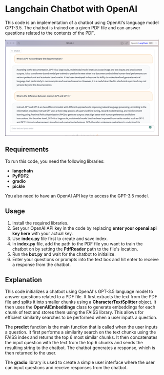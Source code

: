 # Langchain Chatbot with OpenAI

<p>
This code is an implementation of a chatbot using OpenAI's language model GPT-3.5. The chatbot is trained on a given PDF file and can answer questions related to the contents of the PDF.
</p>

![Screenshot](pdf_bot.png)

## Requirements

To run this code, you need the following libraries:
* <b>langchain</b>
* <b>PyPDF2</b>
* <b>gradio</b>
* <b>pickle</b>

You also need to have an OpenAI API key to access the GPT-3.5 model.

## Usage
1. Install the required libraries.
2. Set your OpenAI API key in the code by replacing <b>enter your openai api key here</b> with your actual key.
3. Use <b>index.py</b> file first to create and save index.
4. In <b>index.py</b> file, add the path to the PDF file you want to train the chatbot on by setting the <b>PdfReader</b> path to the file's location.
5. Run the <b>bot.py</b> and wait for the chatbot to initialize.
6. Enter your questions or prompts into the text box and hit enter to receive a response from the chatbot.

## Explanation
<p>
This code initializes a chatbot using OpenAI's GPT-3.5 language model to answer questions related to a PDF file. It first extracts the text from the PDF file and splits it into smaller chunks using a <b>CharacterTextSplitter</b> object. It then uses the <b>OpenAIEmbeddings</b> class to generate embeddings for each chunk of text and stores them using the FAISS library. This allows for efficient similarity searches to be performed when a user inputs a question.
</p>

<p>
  The <b>predict</b> function is the main function that is called when the user inputs a question. It first performs a similarity search on the text chunks using the FAISS index and returns the top 6 most similar chunks. It then concatenates the input question with the text from the top 6 chunks and sends the resulting string to the chatbot. The chatbot generates a response, which is then returned to the user.
</p>

<p>
  The <b>gradio</b> library is used to create a simple user interface where the user can input questions and receive responses from the chatbot.
</p>

